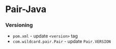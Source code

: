 Pair-Java
============

### Versioning
- ```pom.xml``` - update ```<version>``` tag
- ```com.wildcard.pair.Pair``` - update ```Pair.VERSION```
